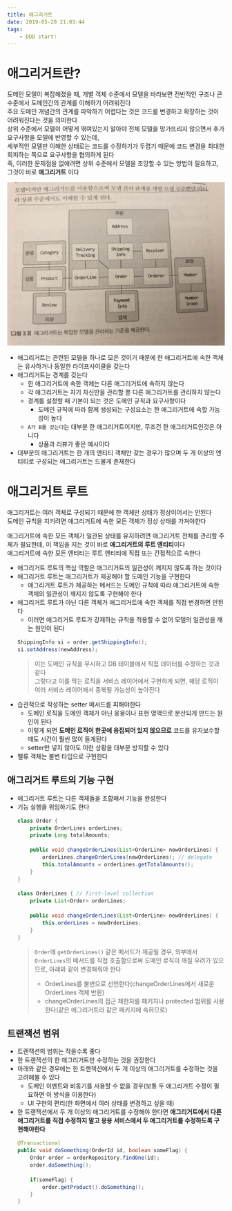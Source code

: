 ```yaml
---
title: 애그리거트
date: 2019-05-20 21:03:44
tags:
    - DDD start!
---
```


# 애그리거트란?
도메인 모델이 복잡해졌을 때, 개별 객체 수준에서 모델을 바라보면 전반적인 구조나 큰 수준에서 도메인간의 관계를 이해하기 어려워진다  
주요 도메인 개념간의 관계를 파악하기 어렵다는 것은 코드를 변경하고 확장하는 것이 어려워진다는 것을 의미한다  
상위 수준에서 모델이 어떻게 엮여있는지 알아야 전체 모델을 망가뜨리지 않으면서 추가 요구사항을 모델에 반영할 수 있는데,  
세부적인 모델만 이해한 상태로는 코드를 수정하기가 두렵기 때문에 코드 변경을 최대한 회피하는 쪽으로 요구사항을 협의하게 된다  
즉, 이러한 문제점을 없애려면 상위 수준에서 모델을 조망할 수 있는 방법이 필요하고, 그것이 바로 **애그리거트** 이다  

![애그리거트 예시](/temp/애그리거트-예시.jpeg)  

- 애그리거트는 관련된 모델을 하나로 모은 것이기 때문에 한 애그리거트에 속한 객체는 유사하거나 동일한 라이프사이클을 갖는다  
- 애그리거트는 경계를 갖는다
    - 한 애그리거트에 속한 객체는 다른 애그리거트에 속하지 않는다
    - 각 애그리거트는 자기 자신만을 관리할 뿐 다른 애그리거트를 관리하지 않는다
    - 경계를 설정할 때 기본이 되는 것은 도메인 규칙과 요구사항이다  
        - 도메인 규칙에 따라 함께 생성되는 구성요소는 한 애그리거트에 속할 가능성이 높다
    - `A가 B를 갖는다`는 대부분 한 애그리거트이지만, 무조건 한 애그리거트인것은 아니다
        - 상품과 리뷰가 좋은 예시이다
- 대부분의 애그리거트는 한 개의 엔티티 객체만 갖는 경우가 많으며 두 개 이상의 엔티티로 구성되는 애그리거트는 드물게 존재한다

# 애그리거트 루트
애그리거트는 여러 객체로 구성되기 때문에 한 객체만 상태가 정상이어서는 안된다  
도메인 규칙을 지키려면 애그리거트에 속한 모든 객체가 정상 상태를 가져야한다  

애그리거트에 속한 모든 객체가 일관된 상태를 유지하려면 애그리거트 전체를 관리할 주체가 필요한데, 이 책임을 지는 것이 바로 **애그리거트의 루트 엔티티**이다  
애그리거트에 속한 모든 엔티티는 루트 엔티티에 직접 또는 간접적으로 속한다  

- 애그리거트 루트의 핵심 역할은 애그리거트의 일관성이 깨지지 않도록 하는 것이다
- 애그리거트 루트는 애그리거트가 제공해야 할 도메인 기능을 구현한다
    - 애그리거트 루트가 제공하는 메서드는 도메인 규칙에 따라 애그리거트에 속한 객체의 일관성이 깨지지 않도록 구현해야 한다
- 애그리거트 루트가 아닌 다른 객체가 애그리거트에 속한 객체를 직접 변경하면 안된다
    - 이러면 애그리거트 루트가 강제하는 규칙을 적용할 수 없어 모델의 일관성을 깨는 원인이 된다
    ```java
    ShippingInfo si = order.getShippingInfo();
    si.setAddress(newAddress);
    ```
    > 이는 도메인 규칙을 무시하고 DB 테이블에서 직접 데이터를 수정하는 것과 같다  
    > 그렇다고 이를 막는 로직을 서비스 레이어에서 구현하게 되면, 해당 로직이 여러 서비스 레이어에서 중복될 가능성이 높아진다  
- 습관적으로 작성하는 setter 메서드를 피해야한다
    - 도메인 로직을 도메인 객체가 아닌 응용이나 표현 영역으로 분산되게 만드는 원인이 된다
    - 이렇게 되면 **도메인 로직이 한곳에 응집되어 있지 않으므로** 코드를 유지보수할때도 시간이 훨씬 많이 들게된다
    - setter만 넣지 않아도 이런 상황을 대부분 방지할 수 있다
- 밸류 객체는 불변 타입으로 구현한다

## 애그리거트 루트의 기능 구현
- 애그리거트 루트는 다른 객체들을 조합해서 기능을 완성한다
- 기능 실행을 위임하기도 한다
    ```java
    class Order {
        private OrderLines orderLines;
        private Long totalAmounts;

        public void changeOrderLines(List<OrderLine> newOrderLines) {
            orderLines.changeOrderLines(newOrderLines); // delegate
            this.totalAmounts = orderLines.getTotalAmounts();
        }
    }

    class OrderLines { // first-level collection
        private List<Order> orderLines;

        public void changeOrderLines(List<OrderLine> newOrderLines) {
            this.orderLines = newOrderLines;
        }
    }
    ```
    > `Order`에 `getOrderLines()` 같은 메서드가 제공될 경우, 외부에서 `OrderLines`의 메서드를 직접 호출함으로써 도메인 로직이 깨질 우려가 있으므로, 아래와 같이 변경해줘야 한다
    > - OrderLines를 불변으로 선언한다(changeOrderLines에서 새로운 OrderLines 객체 반환)
    > - changeOrderLines의 접근 제한자를 패키지나 protected 범위를 사용한다(같은 애그리거트라 같은 패키지에 속하므로)

## 트랜잭션 범위
- 트랜잭션의 범위는 작을수록 좋다
- 한 트랜잭션의 한 애그리거트만 수정하는 것을 권장한다
- 아래와 같은 경우에는 한 트랜잭션에서 두 개 이상의 애그리거트를 수정하는 것을 고려해볼 수 있다
    - 도메인 이벤트와 비동기를 사용할 수 없을 경우(보통 두 애그리거트 수정이 필요하면 이 방식을 이용한다)
    - UI 구현의 편리(한 화면에서 여러 상태를 변경하고 싶을 때)
- 한 트랜잭션에서 두 개 이상의 애그리거트를 수정해야 한다면 **애그리거트에서 다른 애그리거트를 직접 수정하지 말고 응용 서비스에서 두 애그리거트를 수정하도록 구현해야한다**
    ```java
    @Transactional
    public void doSomething(OrderId id, boolean someFlag) {
        Order order = orderRepository.findOne(id);
        order.doSomething();

        if(someFlag) {
            order.getProduct().doSomething();
        }
    }
    ```



<!-- more -->
